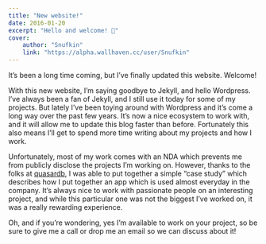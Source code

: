 ```yaml
---
title: "New website!"
date: 2016-01-20
excerpt: "Hello and welcome! 👋"
cover:
    author: "Snufkin"
    link: "https://alpha.wallhaven.cc/user/Snufkin"
---
```

It’s been a long time coming, but I’ve finally updated this website. Welcome!

With this new website, I’m saying goodbye to Jekyll, and hello Wordpress. I’ve always been a fan of Jekyll, and I still use it today for some of my projects. But lately I’ve been toying around with Wordpress and it’s come a long way over the past few years. It’s now a nice ecosystem to work with, and it will allow me to update this blog faster than before. Fortunately this also means I’ll get to spend more time writing about my projects and how I work.

Unfortunately, most of my work comes with an NDA which prevents me from publicly disclose the projects I’m working on. However, thanks to the folks at [quasardb](http://www.quasardb.net/), I was able to put together a simple “case study” which describes how I put together an app which is used almost everyday in the company. It’s always nice to work with passionate people on an interesting project, and while this particular one was not the biggest I’ve worked on, it was a really rewarding experience.

Oh, and if you’re wondering, yes I’m available to work on your project, so be sure to give me a call or drop me an email so we can discuss about it!

